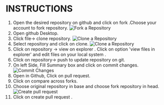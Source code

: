 # INSTRUCTIONS #
1. Open  the desired repository on github and click on fork .Choose your account to fork repository.
     ![Fork a Repository](https://shailjasharma15.github.io/Git-Workshop/IMAGES/INSTRUCTIONS/STEP1.png)
1. Open github Desktop.
1. Click file-> clone repository.
     ![Clone a Repository](https://shailjasharma15.github.io/Git-Workshop/IMAGES/INSTRUCTIONS/STEP3.png)
1. Select repository and click on clone.
    ![Clone a Repository](https://shailjasharma15.github.io/Git-Workshop/IMAGES/INSTRUCTIONS/STEP4.png)
1. Click on repository -> view on explorer . Click on option 'view files in explorer' and  edit files on your  local system .
1. Click on repository-> push   to update repository on git.
1. On left Side, Fill Summary box and click on commit changes.
      ![Commit Changes](https://shailjasharma15.github.io/Git-Workshop/IMAGES/INSTRUCTIONS/STEP7.png)
1. Open in Github,  Click on pull request.
1. Click on compare across forks.
1. Choose original repository in base and choose fork repository in head.
   ![Create pull request](https://shailjasharma15.github.io/Git-Workshop/IMAGES/INSTRUCTIONS/STEP9.png)
1. Click on create pull request . 

